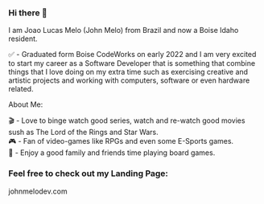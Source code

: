 ### Hi there 👋

I am Joao Lucas Melo (John Melo) from Brazil and now a Boise Idaho resident.

✅ - Graduated form Boise CodeWorks on early 2022 and I am very excited to start my career as a Software Developer that is something that combine things that I love doing on my extra time such as exercising creative and artistic projects and working with computers, software or even hardware related.


About Me:

🎬 - Love to binge watch good series, watch and re-watch good movies sush as The Lord of the Rings and Star Wars. <br>
🎮 - Fan of video-games like RPGs and even some E-Sports games. <br>
🎲 - Enjoy a good family and friends time playing board games. <br>

### Feel free to check out my Landing Page:

johnmelodev.com

